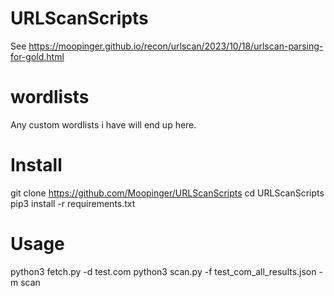 # URLScanScripts
See https://moopinger.github.io/recon/urlscan/2023/10/18/urlscan-parsing-for-gold.html

# wordlists
Any custom wordlists i have will end up here.

# Install

git clone https://github.com/Moopinger/URLScanScripts
cd URLScanScripts
pip3 install -r requirements.txt

# Usage

python3 fetch.py -d test.com
python3 scan.py -f test_com_all_results.json -m scan
